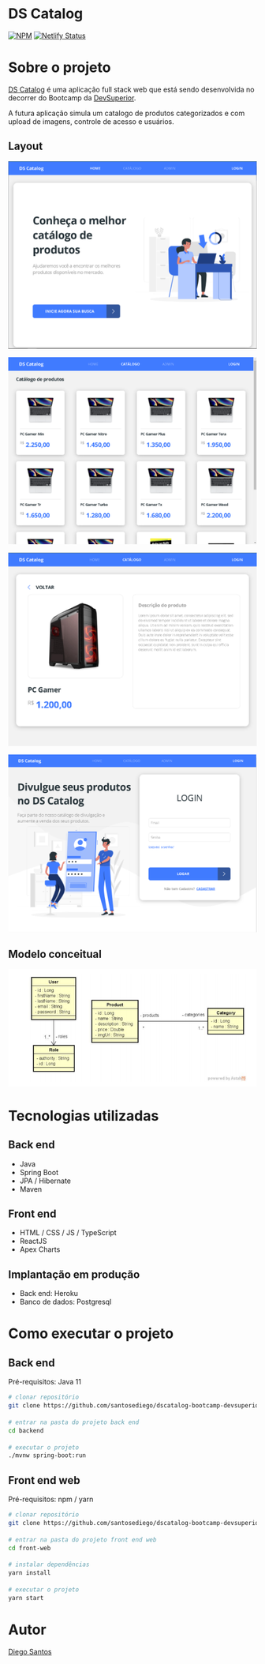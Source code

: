 # DS Catalog
[![NPM](https://img.shields.io/npm/l/react)](https://github.com/santosediego/dscatalog-bootcamp-devsuperior/blob/main/LICENSE) 
[![Netlify Status](https://api.netlify.com/api/v1/badges/705c749c-fb0d-493b-a914-8fbffb7b5daf/deploy-status)](https://app.netlify.com/sites/dscatalogdiegosantos/deploys)

# Sobre o projeto

[DS Catalog](https://dscatalogdiegosantos.netlify.app "Site do DSCatalog") é uma aplicação full stack web que está sendo desenvolvida no decorrer do Bootcamp da [DevSuperior](https://devsuperior.com "Site da DevSuperior").

A futura aplicação simula um catalogo de produtos categorizados e com upload de imagens, controle de acesso e usuários.

## Layout
![DsCatalog Home](https://github.com/santosediego/assets/blob/main/dscatalog/dscatalog_page_home.png)

![DsCatalog Catalogo](https://github.com/santosediego/assets/blob/main/dscatalog/dscatalog_page_catalog.png)

![DsCatalog Produto](https://github.com/santosediego/assets/blob/main/dscatalog/dscatalog_page_product.png)

![DsCatalog Login](https://github.com/santosediego/assets/blob/main/dscatalog/dscatalog_page_login.png)

## Modelo conceitual
![Modelo Conceitual](https://github.com/santosediego/assets/blob/main/dscatalog/dscatalog_modelo_conceitual.png)

# Tecnologias utilizadas
## Back end
- Java
- Spring Boot
- JPA / Hibernate
- Maven
## Front end
- HTML / CSS / JS / TypeScript
- ReactJS
- Apex Charts
## Implantação em produção
- Back end: Heroku
- Banco de dados: Postgresql

# Como executar o projeto

## Back end
Pré-requisitos: Java 11

```bash
# clonar repositório
git clone https://github.com/santosediego/dscatalog-bootcamp-devsuperior.git

# entrar na pasta do projeto back end
cd backend

# executar o projeto
./mvnw spring-boot:run
```

## Front end web
Pré-requisitos: npm / yarn

```bash
# clonar repositório
git clone https://github.com/santosediego/dscatalog-bootcamp-devsuperior.git

# entrar na pasta do projeto front end web
cd front-web

# instalar dependências
yarn install

# executar o projeto
yarn start
```

# Autor

[Diego Santos](https://www.linkedin.com/in/santosediego/ "Perfil Linkedin Diego Santos")
